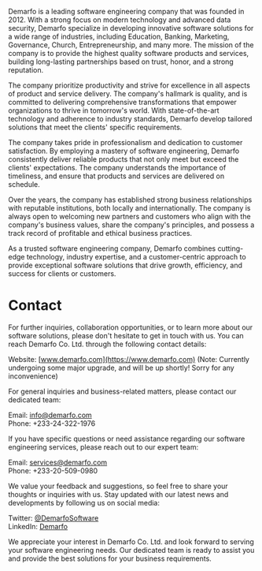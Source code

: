 Demarfo is a leading software engineering company that was founded in 2012. With a strong focus on modern technology and advanced data security, Demarfo specialize in developing innovative software solutions for a wide range of industries, including Education, Banking, Marketing, Governance, Church, Entrepreneurship, and many more. The mission of the company is to provide the highest quality software products and services, building long-lasting partnerships based on trust, honor, and a strong reputation.

The company prioritize productivity and strive for excellence in all aspects of product and service delivery. The company's hallmark is quality, and is committed to delivering comprehensive transformations that empower organizations to thrive in tomorrow's world. With state-of-the-art technology and adherence to industry standards, Demarfo develop tailored solutions that meet the clients' specific requirements.

The company takes pride in professionalism and dedication to customer satisfaction. By employing a mastery of software engineering, Demarfo consistently deliver reliable products that not only meet but exceed the clients' expectations. The company understands the importance of timeliness, and ensure that products and services are delivered on schedule.

Over the years, the company has established strong business relationships with reputable institutions, both locally and internationally. The company is always open to welcoming new partners and customers who align with the company's business values, share the company's principles, and possess a track record of profitable and ethical business practices.

As a trusted software engineering company, Demarfo combines cutting-edge technology, industry expertise, and a customer-centric approach to provide exceptional software solutions that drive growth, efficiency, and success for clients or customers.

# Contact
For further inquiries, collaboration opportunities, or to learn more about our software solutions, please don't hesitate to get in touch with us. You can reach Demarfo Co. Ltd. through the following contact details:

Website: [www.demarfo.com](https://www.demarfo.com) (Note: Currently undergoing some major upgrade, and will be up shortly! Sorry for any inconvenience)

For general inquiries and business-related matters, please contact our dedicated team:

Email: info@demarfo.com<br>
Phone: +233-24-322-1976

If you have specific questions or need assistance regarding our software engineering services, please reach out to our expert team:

Email: services@demarfo.com<br>
Phone: +233-20-509-0980

We value your feedback and suggestions, so feel free to share your thoughts or inquiries with us. Stay updated with our latest news and developments by following us on social media:

Twitter: [@DemarfoSoftware](https://www.twitter.com/DemarfoSoftware)<br>
LinkedIn: [Demarfo](https://www.linkedin.com/in/Demarfo)

We appreciate your interest in Demarfo Co. Ltd. and look forward to serving your software engineering needs. Our dedicated team is ready to assist you and provide the best solutions for your business requirements.

<!--
**Demarfo/Demarfo** is a ✨ _special_ ✨ repository because its `README.md` (this file) appears on your GitHub profile.

Here are some ideas to get you started:

- 🔭 I’m currently working on ...
- 🌱 I’m currently learning ...
- 👯 I’m looking to collaborate on ...
- 🤔 I’m looking for help with ...
- 💬 Ask me about ...
- 📫 How to reach me: ...
- 😄 Pronouns: ...
- ⚡ Fun fact: ...
-->
